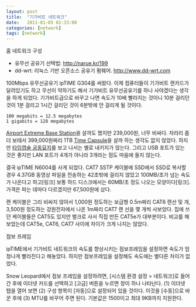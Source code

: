 ```yaml
---
layout: post
title:  "기가비트 네트워크"
date:   2011-01-05 02:33:00
categories: [network]
tags: [network]
---
```


홈 네트워크 구성

- 유무선 공유기 선택법: http://narue.kr/199
- dd-wrt: 리눅스 기반 오픈소스 공유기 펌웨어. http://www.dd-wrt.com


100Mbps 유무선공유기 ipTIME G304를 써왔다.  이제 컴퓨터들이 기가비트 랜카드가 달려있기도 하고 무선이 약하기도 해서  기가비트 유무선공유기를 하나 사야겠다는 생각을 하게 되었다. 기가비트급으로 바꾸고 나면 속도가 10배 빨라지는 것이니 10분 걸리던 것이 1분 걸리고 1시간 걸리던 것이 6분밖에 안 걸리게 될 것이다.

    100 megabits = 12.5 megabytes
    1 gigabits = 128 megabytes

[Airport Extreme Base Station](http://www.apple.com/kr/airportextreme/)을 살까도 했지만 239,000원, 너무 비싸다. 차라리 좀더 보태서  399,000원짜리 1TB [Time Capsule](http://www.apple.com/kr/timecapsule/)을 살까 하는 생각도 없지 않았다.  하지만 [타임캡슐 공동묘지](http://timecapsuledead.org/)를 보고 나서는 별로 내키지가 않는다. 그리고  USB 포트가 있는 것은 좋지만 LAN 포트가 4개가 아니라 3개라는 점도 마음에 들지 않는다.

결국  ipTIME N6004를 사게 되었다. CAT7 SSTP 케이블에 SSD에서 SSD로 복사할 경우 4.37GB 동영상 파일을 전송하는  42초밖에 걸리지 않았고 100MB/초가 넘는 속도가 나온다고 하고[링크] 보통 하드 디스크에서는 60MB/초 정도 나오는 모양이다[링크]. 가격은 파는 데마다 다르겠지만 67,500원에 샀다.

랜 케이블은 그리 비싸지 않아서 1,000원 정도하는 보급형 0.5m짜리 CAT6 랜선 및 개, 3,500원 정도하는 강원전자에서 나온 1m짜리 CAT7 랜 선을 몇 개씩 사보았다. 집에 쓰던 케이블들은 CAT5도 있지만 벌크로 사서 직접 만든 CAT5e가 대부분이다. 비교를 해보았는데 CAT5e, CAT6, CAT7 사이에 차이가 크게 나지는 않았다.

점보 프레임


ipTIME에서 기가비트 네트워크의 속도를 향상시키는 점보프레임을 설정하면 속도가 엄청나게 빨라진다고 해놓았다. 하지만 점보프레임을 설정해도 속도에는 별다른 차이가 없었다.

Snow Leopard에서 점보 프레임을 설정하려면, [시스템 환경 설정 > 네트워크]로 들어간 후에 이더넷 카드를 선택하고 [고급] 버튼을 누르면 창이 하나 나타난다.  (1) 이더넷 탭을 열어 보면  (2) 구성 항목이 [자동]으로 설정되어 있을 것이다.  이것을 [수동]으로 바꾼 후에 (3) MTU를 바꾸어 주면 된다. 기본값은 1500이고 최대 9KB까지 지원한다.
